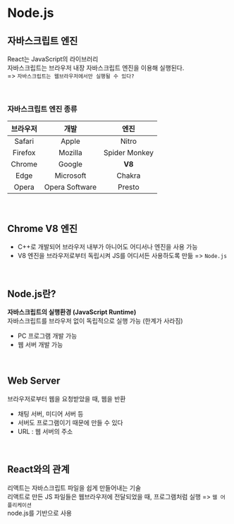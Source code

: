 # Node.js

## 자바스크립트 엔진
React는 JavaScript의 라이브러리 <br>
자바스크립트는 브라우저 내장 자바스크립트 엔진을 이용해 실행된다. <br>
=> `자바스크립트는 웹브라우저에서만 실행될 수 있다?` <br>

<br>

### 자바스크립트 엔진 종류

|  브라우저   |        개발        |      엔진       |
|:-------:|:----------------:|:-------------:|
| Safari  |      Apple       |     Nitro     |
| Firefox |     Mozilla      | Spider Monkey |
| Chrome  |      Google      |    **V8**     |
|  Edge   |    Microsoft     |    Chakra     |
|  Opera  |  Opera Software  |    Presto     |

<br>

## Chrome V8 엔진
* C++로 개발되어 브라우저 내부가 아니어도 어디서나 엔진을 사용 가능
* V8 엔진을 브라우저로부터 독립시켜 JS를 어디서든 사용하도록 만듦 => `Node.js` 

<br>

## Node.js란?
**자바스크립트의 실행환경 (JavaScript Runtime)** <br>
자바스크립트를 브라우저 없이 독립적으로 실행 가능 (한계가 사라짐)
* PC 프로그램 개발 가능
* 웹 서버 개발 가능

<br>

## Web Server
브라우저로부터 웹을 요청받았을 때, 웹을 반환 <br>
* 채팅 서버, 미디어 서버 등
* 서버도 프로그램이기 때문에 만들 수 있다
* URL : 웹 서버의 주소

<br>

## React와의 관계
리액트는 자바스크립트 파일을 쉽게 만들어내는 기술 <br>
리액트로 만든 JS 파일들은 웹브라우저에 전달되었을 때, 프로그램처럼 실행 => `웹 어플리케이션` <br>
node.js를 기반으로 사용







